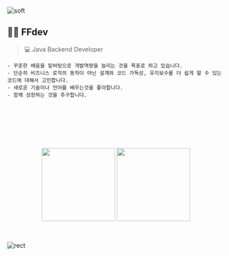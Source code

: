 <!--
**ffolabear/ffolabear** is a ✨ _special_ ✨ repository because its `README.md` (this file) appears on your GitHub profile.

Here are some ideas to get you started:

- 🔭 I’m currently working on ...
- 🌱 I’m currently learning ...
- 👯 I’m looking to collaborate on ...
- 🤔 I’m looking for help with ...
- 💬 Ask me about ...
- 📫 How to reach me: ...
- 😄 Pronouns: ...
- ⚡ Fun fact: ...
-->

![soft](https://capsule-render.vercel.app/api?type=soft&color=6d6d6d&text=1cm%20떨어지면서%201.5cm%20씩%20성장하는중🌱&fontSize=20&fontColor=ffffff&animation=fadeIn)




## 🐻‍❄️ FFdev 
> 💻 Java Backend Developer
```
- 꾸준한 배움을 밑바탕으로 개발역량을 늘리는 것을 목표로 하고 있습니다.
- 단순히 비즈니스 로직의 동작이 아닌 설계와 코드 가독성, 유지보수를 더 쉽게 할 수 있는 코드에 대해서 고민합니다.
- 새로운 기술이나 언어를 배우는것을 좋아합니다.
- 함께 성장하는 것을 추구합니다.
```

<br>
<br>
<br>
<br>
<br>
<br>




<div align="center" witdh="800px">
    <img align="center" src="https://github-readme-stats.vercel.app/api/top-langs/?username=ffolabear&layout=compact" height="170px"/>
    <img align="center" src="https://github-readme-stats.vercel.app/api?username=ffolabear&theme=graywhite&show_icons=true" height="170px"/>
</div>

<br>
<br>


![rect](https://capsule-render.vercel.app/api?type=soft&color=6d6d6d&text=&fontSize=20&fontColor=ffffff)
